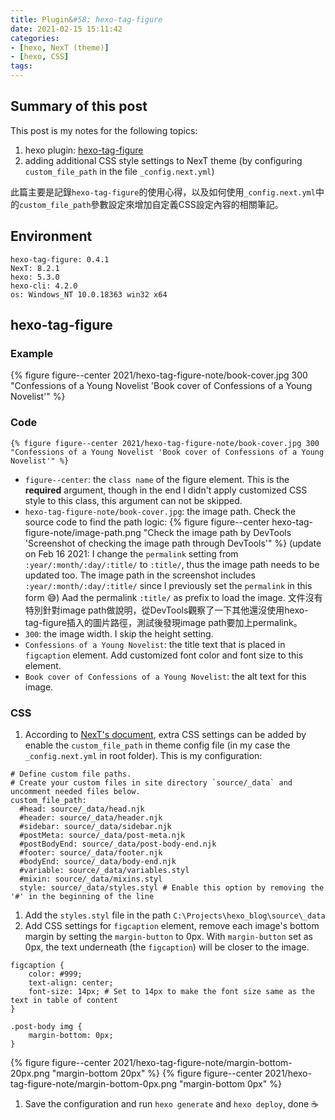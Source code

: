 ```yaml
---
title: Plugin&#58; hexo-tag-figure
date: 2021-02-15 15:11:42
categories:
- [hexo, NexT (theme)]
- [hexo, CSS]
tags:
---
```


## Summary of this post
This post is my notes for the following topics:
1. hexo plugin: [hexo-tag-figure](https://github.com/chawyehsu/hexo-tag-figure)
1. adding additional CSS style settings to NexT theme (by configuring `custom_file_path` in the file `_config.next.yml`)

此篇主要是記錄`hexo-tag-figure`的使用心得，以及如何使用`_config.next.yml`中的`custom_file_path`參數設定來增加自定義CSS設定內容的相關筆記。


## Environment
```
hexo-tag-figure: 0.4.1
NexT: 8.2.1
hexo: 5.3.0
hexo-cli: 4.2.0
os: Windows_NT 10.0.18363 win32 x64
```


## hexo-tag-figure
### Example
{% figure figure--center 2021/hexo-tag-figure-note/book-cover.jpg 300 "Confessions of a Young Novelist 'Book cover of Confessions of a Young Novelist'" %}

### Code
```
{% figure figure--center 2021/hexo-tag-figure-note/book-cover.jpg 300 "Confessions of a Young Novelist 'Book cover of Confessions of a Young Novelist'" %}
```
- `figure--center`: the `class name` of the figure element.
    This is the **required** argument, though in the end I didn't apply customized CSS style to this class, this argument can not be skipped.
- `hexo-tag-figure-note/book-cover.jpg`: the image path.
    Check the source code to find the path logic:
    {% figure figure--center hexo-tag-figure-note/image-path.png "Check the image path by DevTools 'Screenshot of checking the image path through DevTools'" %}
    (update on Feb 16 2021: I change the `permalink` setting from `:year/:month/:day/:title/` to `:title/`, thus the image path needs to be updated too. The image path in the screenshot includes `:year/:month/:day/:title/` since I previously set the `permalink` in this form 😅)
    Aad the permalink `:title/` as prefix to load the image.
    文件沒有特別針對image path做說明，從DevTools觀察了一下其他還沒使用hexo-tag-figure插入的圖片路徑，測試後發現image path要加上permalink。
- `300`: the image width. I skip the height setting.
- `Confessions of a Young Novelist`: the title text that is placed in `figcaption` element.
    Add customized font color and font size to this element.
- `Book cover of Confessions of a Young Novelist`: the alt text for this image.

### CSS
1. According to [NexT's document](https://theme-next.js.org/docs/advanced-settings/custom-files.html), extra CSS settings can be added by enable the `custom_file_path` in theme config file (in my case the `_config.next.yml` in root folder). This is my configuration:
```
# Define custom file paths.
# Create your custom files in site directory `source/_data` and uncomment needed files below.
custom_file_path:
  #head: source/_data/head.njk
  #header: source/_data/header.njk
  #sidebar: source/_data/sidebar.njk
  #postMeta: source/_data/post-meta.njk
  #postBodyEnd: source/_data/post-body-end.njk
  #footer: source/_data/footer.njk
  #bodyEnd: source/_data/body-end.njk
  #variable: source/_data/variables.styl
  #mixin: source/_data/mixins.styl
  style: source/_data/styles.styl # Enable this option by removing the '#' in the beginning of the line
```
1. Add the `styles.styl` file in the path `C:\Projects\hexo_blog\source\_data`
1. Add CSS settings for `figcaption` element, remove each image's bottom margin by setting the `margin-button` to 0px. With `margin-button` set as 0px, the text underneath (the `figcaption`) will be closer to the image.
```
figcaption {
    color: #999;
    text-align: center;
    font-size: 14px; # Set to 14px to make the font size same as the text in table of content
}

.post-body img {
    margin-bottom: 0px;
}
```
{% figure figure--center 2021/hexo-tag-figure-note/margin-bottom-20px.png "margin-bottom 20px" %}
{% figure figure--center 2021/hexo-tag-figure-note/margin-bottom-0px.png "margin-bottom 0px" %}
1. Save the configuration and run `hexo generate` and `hexo deploy`, done ☕